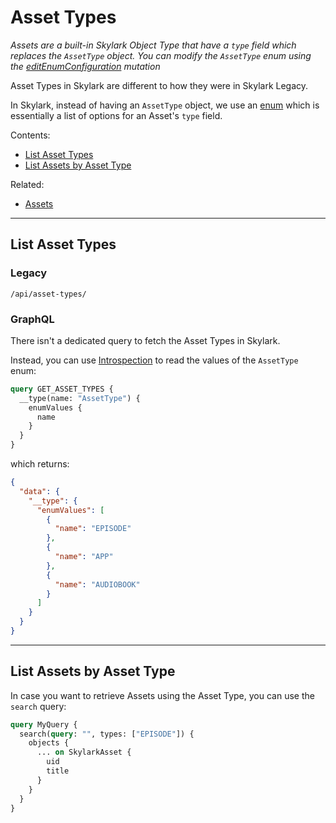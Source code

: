 # Asset Types

*Assets are a built-in Skylark Object Type that have a `type` field which replaces the `AssetType` object. You can modify the `AssetType` enum using the [editEnumConfiguration](https://docs.skylarkplatform.com/docs/edit-enums) mutation*

Asset Types in Skylark are different to how they were in Skylark Legacy.

In Skylark, instead of having an `AssetType` object, we use an [enum](https://docs.skylarkplatform.com/docs/edit-enums) which is essentially a list of options for an Asset's `type` field.

Contents:

- [List Asset Types](#list-asset-types)
- [List Assets by Asset Type](#list-assets-by-asset-type)

Related:

- [Assets](./Assets.md)

---

## List Asset Types

### Legacy

`/api/asset-types/`

### GraphQL

There isn't a dedicated query to fetch the Asset Types in Skylark.

Instead, you can use [Introspection](https://graphql.org/learn/introspection/) to read the values of the `AssetType` enum:

```graphql
query GET_ASSET_TYPES {
  __type(name: "AssetType") {
    enumValues {
      name
    }
  }
}
```

which returns:

```json
{
  "data": {
    "__type": {
      "enumValues": [
        {
          "name": "EPISODE"
        },
        {
          "name": "APP"
        },
        {
          "name": "AUDIOBOOK"
        }
      ]
    }
  }
}
```

---

## List Assets by Asset Type

In case you want to retrieve Assets using the Asset Type, you can use the `search` query:

```graphql
query MyQuery {
  search(query: "", types: ["EPISODE"]) {
    objects {
      ... on SkylarkAsset {
        uid
        title
      }
    }
  }
}
```

